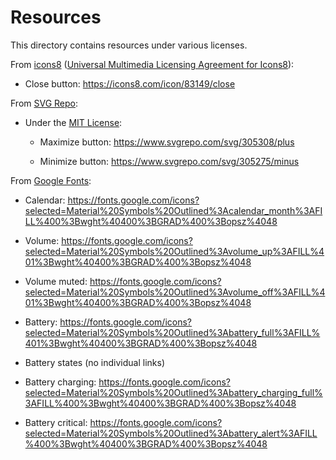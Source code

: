 # Resources

This directory contains resources under various licenses.


From [icons8](https://icons8.com) ([Universal Multimedia Licensing Agreement for Icons8](https://intercom.help/icons8-7fb7577e8170/en/articles/5534926-universal-multimedia-licensing-agreement-for-icons8)):

  - Close button: https://icons8.com/icon/83149/close


From [SVG Repo](https://www.svgrepo.com/):

  - Under the [MIT License](https://spdx.org/licenses/MIT):

    - Maximize button: https://www.svgrepo.com/svg/305308/plus

    - Minimize button: https://www.svgrepo.com/svg/305275/minus

From [Google Fonts](https://fonts.google.com/icons):

  - Calendar: https://fonts.google.com/icons?selected=Material%20Symbols%20Outlined%3Acalendar_month%3AFILL%400%3Bwght%40400%3BGRAD%400%3Bopsz%4048

  - Volume: https://fonts.google.com/icons?selected=Material%20Symbols%20Outlined%3Avolume_up%3AFILL%401%3Bwght%40400%3BGRAD%400%3Bopsz%4048

  - Volume muted: https://fonts.google.com/icons?selected=Material%20Symbols%20Outlined%3Avolume_off%3AFILL%401%3Bwght%40400%3BGRAD%400%3Bopsz%4048

  - Battery: https://fonts.google.com/icons?selected=Material%20Symbols%20Outlined%3Abattery_full%3AFILL%401%3Bwght%40400%3BGRAD%400%3Bopsz%4048

  - Battery states (no individual links)

  - Battery charging: https://fonts.google.com/icons?selected=Material%20Symbols%20Outlined%3Abattery_charging_full%3AFILL%400%3Bwght%40400%3BGRAD%400%3Bopsz%4048

  - Battery critical: https://fonts.google.com/icons?selected=Material%20Symbols%20Outlined%3Abattery_alert%3AFILL%400%3Bwght%40400%3BGRAD%400%3Bopsz%4048